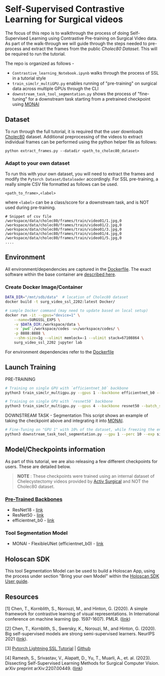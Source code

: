 # Self-Supervised Contrastive Learning for Surgical videos
The focus of this repo is to walkthrough the process of doing Self-Supervised Learning using Contrastive Pre-training on Surgical Video data. 
As part of the walk-through we will guide through the steps needed to pre-process and extract the frames from the public *Cholec80 Dataset*. This will be required to run the tutorial.


The repo is organized as follows - 
* `Contrastive_learning_Notebook.ipynb` walks through the process of SSL in a tutorial style
* `train_simclr_multiGPU.py` enables running of "pre-training" on surgical data across multiple GPUs through the CLI
* `downstream_task_tool_segmentation.py` shows the process of "fine-tuning" for a downstream task starting from a pretrained checkpoint using [MONAI](https://github.com/Project-MONAI/MONAI)


## Dataset
To run through the full tutorial, it is required that the user downloads [Cholec80](http://camma.u-strasbg.fr/datasets) dataset. Additional preprocessing of the videos to extract individual frames can be performed using the python helper file as follows:

`python extract_frames.py --datadir <path_to_cholec80_dataset>` 

### Adapt to your own dataset
To run this with your own dataset, you will need to extract the frames and modify the `Pytorch Dataset/Dataloader` accordingly. For SSL pre-training, a really simple CSV file formatted as follows can be used. 
```
<path_to_frame>,<label>
```
where `<label>` can be a class/score for a downstream task, and is NOT used during pre-training.

```
# Snippet of csv file
/workspace/data/cholec80/frames/train/video01/1.jpg,0
/workspace/data/cholec80/frames/train/video01/2.jpg,0
/workspace/data/cholec80/frames/train/video01/3.jpg,0
/workspace/data/cholec80/frames/train/video01/4.jpg,0
/workspace/data/cholec80/frames/train/video01/5.jpg,0
....
```

## Environment
All environment/dependencies are captured in the [Dockerfile](Docker/Dockerfile). The exact software within the base container are [described here](https://docs.nvidia.com/deeplearning/frameworks/support-matrix/index.html).

### Create Docker Image/Container

```bash
DATA_DIR="/mnt/sdb/data"  # location of Cholec80 dataset
docker build -t surg_video_ssl_2202:latest Docker/

# sample Docker command (may need to update based on local setup)
docker run -it --gpus="device=1" \
    --name=SURGSSL_EXPS \
    -v $DATA_DIR:/workspace/data \
    -v `pwd`:/workspace/codes -w=/workspace/codes/ \
    -p 8888:8888 \
    --shm-size=1g --ulimit memlock=-1 --ulimit stack=67108864 \
    surg_video_ssl_2202 jupyter lab
```

For environment dependencies refer to the [Dockerfile](Docker/Dockerile)

## Launch Training

PRE-TRAINING
```bash
# Training on single GPU with `efficientnet_b0` backbone
python3 train_simclr_multigpu.py --gpus 1 --backbone efficientnet_b0 --batch_size 64

# Training on single GPU with `resnet50` backbone
python3 train_simclr_multigpu.py --gpus 4 --backbone resnet50 --batch_size 128
```

DOWNSTREAM TASK - Segmentation
This script shows an example of taking the checkpoint above and integrating it into [MONAI](https://monai.io/). 

```bash
# Fine-Tuning on "GPU 1" with 10% of the dataset, while freezing the encoder
python3 downstream_task_tool_segmentation.py --gpu 1 --perc 10 --exp simclr --freeze
```

## Model/Checkpoints information

As part of this tutorial, we are also releasing a few different checkpoints for users. These are detailed below. 

> **NOTE** : These checkpoints were trained using an internal dataset of Chelecystectomy videos provided by [Activ Surgical](https://www.activsurgical.com/) and NOT the Cholec80 dataset. 

### [Pre-Trained Backbones](https://drive.google.com/drive/folders/1NIfjydQ-o6Jl-DSAvTy5obw5XQ89Xje0?usp=share_link)
* ResNet18        - [link](https://drive.google.com/file/d/17w_LEI36JrHcUf5fGEufpyZaIk3Fp1Co/view?usp=sharing)
* ResNet50        - [link](https://drive.google.com/file/d/1fK87Nxit5bokYuMCbMG1cEHmEZUGBDlA/view?usp=share_link)
* efficientnet_b0 - [link](https://drive.google.com/file/d/1rgolweQ5HU6Kvf93jqLkaLVKE8DD_Aco/view?usp=sharing)

### Tool Segmentation Model
* MONAI - FlexibleUNet (efficientnet_b0) - [link](https://drive.google.com/file/d/1HLyccYY0AtZy8Sr1ty-gid-Fee4DVjWM/view?usp=share_link)

## Holoscan SDK
This tool Segmentation Model can be used to build a Holoscan App, using the process under section "Bring your own Model" within the [Holoscan SDK User guide](https://developer.download.nvidia.com/assets/Clara/ClaraHoloscan-1.pdf?t=eyJscyI6InJlZiIsImxzZCI6IlJFRi1jb3Vyc2VzLm52aWRpYS5jb20vIiwibmNpZCI6InNvLW52c2gtODA1ODY2LXZ0MTIifQ==).


## Resources

[1] Chen, T., Kornblith, S., Norouzi, M., and Hinton, G. (2020).
A simple framework for contrastive learning of visual representations.
In International conference on machine learning (pp.
1597-1607).
PMLR.
([link](https://arxiv.org/abs/2002.05709))

[2] Chen, T., Kornblith, S., Swersky, K., Norouzi, M., and Hinton, G. (2020).
Big self-supervised models are strong semi-supervised learners.
NeurIPS 2021 ([link](https://arxiv.org/abs/2006.10029)).

[3] [Pytorch Lightning SSL Tutorial](https://pytorch-lightning.readthedocs.io/en/latest/notebooks/course_UvA-DL/13-contrastive-learning.html) | [Github](https://www.github.com/PytorchLightning/pytorch-lightning/)

[4] Ramesh, S., Srivastav, V., Alapatt, D., Yu, T., Muarli, A., et. al. (2023).   
Dissecting Self-Supervised Learning Methods for Surgical Computer Vision.
arXiv preprint arXiv:2207.00449.
([link](https://arxiv.org/abs/2207.00449))
